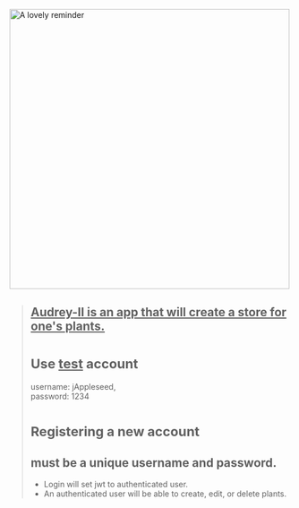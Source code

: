 ![]()<img src='https://i.imgur.com/NWn8Dyc.jpeg' style='display:block;margin-left:auto;margin-right:auto;' width='500' height='500' alt='A lovely reminder'/>
>## <u><strong>Audrey-II is an app that will create a store for one's plants.</strong></u>
># <small>Use <u>test</u> account</small>
>    username: jAppleseed,<br/>
>    password: 1234
># <small>Registering a new account</small>
>##   must be a unique username and password.
>- Login will set jwt to authenticated user.
>- An authenticated user will be able to create, edit, or delete plants.
>#
